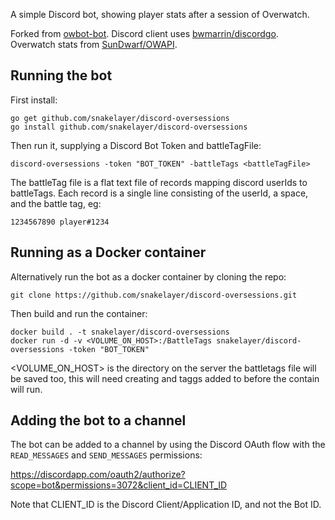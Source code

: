 A simple Discord bot, showing player stats after a session of Overwatch.

Forked from [owbot-bot](https://github.com/verath/owbot-bot). Discord client uses [bwmarrin/discordgo](https://github.com/bwmarrin/discordgo). Overwatch stats from [SunDwarf/OWAPI](https://github.com/SunDwarf/OWAPI).

## Running the bot
First install:

```
go get github.com/snakelayer/discord-oversessions
go install github.com/snakelayer/discord-oversessions
```

Then run it, supplying a Discord Bot Token and battleTagFile:

```
discord-oversessions -token "BOT_TOKEN" -battleTags <battleTagFile>
```

The battleTag file is a flat text file of records mapping discord userIds to battleTags. Each record is a single line consisting of the userId, a space, and the battle tag, eg:

```
1234567890 player#1234
```

## Running as a Docker container
Alternatively run the bot as a docker container by cloning the repo:

```
git clone https://github.com/snakelayer/discord-oversessions.git
```

Then build and run the container:

```
docker build . -t snakelayer/discord-oversessions
docker run -d -v <VOLUME_ON_HOST>:/BattleTags snakelayer/discord-oversessions -token "BOT_TOKEN"
```

<VOLUME_ON_HOST> is the directory on the server the battletags file will be saved too, this will need creating and taggs added to before the contain will run.

## Adding the bot to a channel
The bot can be added to a channel by using the Discord OAuth flow
with the `READ_MESSAGES` and `SEND_MESSAGES` permissions:

https://discordapp.com/oauth2/authorize?scope=bot&permissions=3072&client_id=CLIENT_ID

Note that CLIENT_ID is the Discord Client/Application ID, and not the Bot ID.
